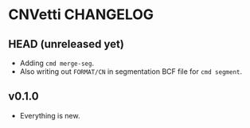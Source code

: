 # CNVetti CHANGELOG

## HEAD (unreleased yet)

- Adding `cmd merge-seg`.
- Also writing out `FORMAT/CN` in segmentation BCF file for `cmd segment`.

## v0.1.0

- Everything is new.
